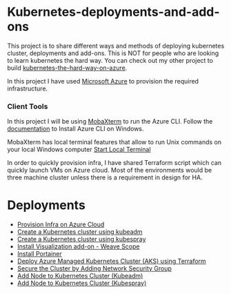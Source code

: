 # Kubernetes-deployments-and-add-ons

This project is to share different ways and methods of deploying kubernetes cluster, deployments and add-ons. This is NOT for people who are looking to learn kubernetes the hard way. You can check out my other project to build [kubernetes-the-hard-way-on-azure](https://github.com/vyasanand/kubernetes-the-hard-way-on-azure).

In this project I have used [Microsoft Azure](https://azure.microsoft.com) to provision the required infrastructure.

### Client Tools

In this project I will be using [MobaXterm](https://mobaxterm.mobatek.net/) to run the Azure CLI. Follow the [documentation](https://docs.microsoft.com/en-us/cli/azure/install-azure-cli-windows?view=azure-cli-latest&tabs=azure-cli) to Install Azure CLI on Windows.

MobaXterm has local terminal features that allow to run Unix commands on your local Windows computer [Start Local Terminal](https://mobaxterm.mobatek.net/documentation.html#2_2)

In order to quickly provision infra, I have shared Terraform script which can quickly launch VMs on Azure cloud. Most of the environments would be three machine cluster unless there is a requirement in design for HA.

# Deployments

* [Provision Infra on Azure Cloud](docs/01-ProvisionInfra.md)
* [Create a Kubernetes cluster using kubeadm](docs/02-Kubeadm.md)
* [Create a Kubernetes cluster using kubespray](docs/03-Kubespray.md)
* [Install Visualization add-on - Weave Scope](docs/07-Install-Weave-Scope.md)
* [Install Portainer](docs/08-Portainer.md)
* [Deploy Azure Managed Kubernetes Cluster (AKS) using Terraform](docs/09-AKS.md)
* [Secure the Cluster by Adding Network Security Group](docs/10-add-nsg.md)
* [Add Node to Kubernetes Cluster (Kubeadm)](docs/11-add-new-node.md)
* [Add Node to Kubernetes Cluster (Kubespray)](docs/12-add-new-node-kubespray.md)
